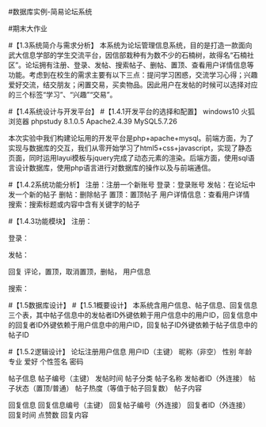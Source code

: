 #数据库实例-简易论坛系统

#期末大作业

#【1.3系统简介与需求分析】
本系统为论坛管理信息系统，目的是打造一款面向武大信息学部的学生交流平台，因信部栽种有为数不少的石楠树，故得名“石楠社区”。论坛拥有注册、登录、发帖、搜索帖子、删帖、置顶、查看用户详情信息等功能。考虑到在校生的需求主要有以下三点：提问学习困惑，交流学习心得；兴趣爱好交流，结交朋友；闲置交易，买卖物品。因此用户在发帖的时候可以选择对应的三个标签“学习”、“兴趣”“交易”。


 


#【1.4系统设计与开发平台】
#【1.4.1开发平台的选择和配置】 
windows10
火狐浏览器
phpstudy 8.1.0.5
Apache2.4.39
MySQL5.7.26
 
本次实验中我们构建论坛用的开发平台是php+apache+mysql。前端方面，为了实现与数据库的交互，我们从零开始学习了html5+css+javascript，实现了静态页面，同时运用layui模板与jquery完成了动态元素的渲染。后端方面，使用sql语言设计数据库，使用php语言进行对数据库的操作以及与前端通信。

#【1.4.2系统功能分析】
注册：注册一个新账号
登录：登录账号
发帖：在论坛中发一个新的帖子
删帖：删除帖子
置顶：置顶帖子
用户详情信息：查看用户详情
搜索：搜索标题或内容中含有关键字的帖子

#【1.4.3功能模块】
注册：
 
登录：
 
发帖：
 
回复
 评论，置顶，取消置顶，删帖，
 用户信息
 
搜索：
 

#【1.5数据库设计】
#【1.5.1概要设计】 
本系统含用户信息、帖子信息、回复信息三个表，其中帖子信息中的发帖者ID外键依赖于用户信息中的用户ID，回复信息中的回复者ID外键依赖于用户信息中的用户ID，回复帖子ID外键依赖于帖子信息中的帖子ID
 
#【1.5.2逻辑设计】
论坛注册用户信息
用户ID（主键）
昵称（非空）
性别
年龄
专业
爱好
个性签名
密码

帖子信息
帖子编号（主键）
发帖时间
帖子分类
帖子名称
发帖者ID（外连接）
帖子状态（置顶/普通）
帖子热度（等值于帖子回复数）
帖子内容


回复信息
回复信息编号（主键）
回复帖子编号（外连接）
回复者ID（外连接）
回复时间
点赞数
回复内容


